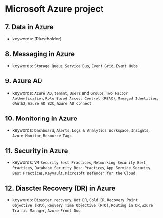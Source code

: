 # Microsoft Azure project

## 7. Data in Azure
- keywords: (Placeholder)

## 8. Messaging in Azure
- keywords: `Storage Queue`, `Service Bus`, `Event Grid`, `Event Hubs`

## 9. Azure AD
- keywords: `Azure AD`, `tenant`, `Users` and `Groups`, `Two Factor Authentication`, `Role Based Access Control (RBAC)`, `Managed Identities`, `OAuth2`, `Azure AD B2C`, `Azure AD Connect`

## 10. Monitoring in Azure
- keywords: `Dashboard`, `Alerts`, `Logs & Analytics Workspace`, `Insights`, `Azure Monitor`, `Resource Tags`

## 11. Security in Azure
- keywords: `VM Security Best Practices`, `Networking Security Best Practices`, `Database Security Best Practices`, `App Service Security Best Practices`, `KeyVault`, `Microsoft Defender for the Cloud`

## 12. Diascter Recovery (DR) in Azure
- keywords: `Disaster recovery`, `Hot DR`, `Cold DR`, `Recovery Point Objective (RPO)`, `Reovery Time Objective (RTO)`, `Routing in DR`, `Azure Traffic Manager`, `Azure Front Door`



















